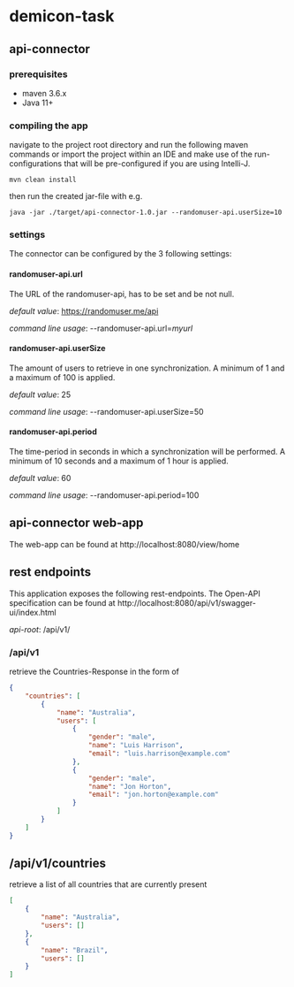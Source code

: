 # demicon-task

## api-connector

### prerequisites

- maven 3.6.x
- Java 11+

### compiling the app

navigate to the project root directory and run the following maven commands or import the project within an IDE and make use of the run-configurations that will
be pre-configured if you are using Intelli-J.

```shell
mvn clean install
```

then run the created jar-file with e.g.
```shell
java -jar ./target/api-connector-1.0.jar --randomuser-api.userSize=10
```

### settings

The connector can be configured by the 3 following settings:

#### randomuser-api.url

The URL of the randomuser-api, has to be set and be not null.

*default value*: https://randomuser.me/api

*command line usage*: --randomuser-api.url=*myurl*

#### randomuser-api.userSize

The amount of users to retrieve in one synchronization. A minimum of 1 and a maximum of 100 is applied.

*default value*: 25

*command line usage*: --randomuser-api.userSize=50

#### randomuser-api.period

The time-period in seconds in which a synchronization will be performed. A minimum of 10 seconds and a maximum of 1 hour is applied.

*default value*: 60

*command line usage*: --randomuser-api.period=100

## api-connector web-app

The web-app can be found at http://localhost:8080/view/home

## rest endpoints

This application exposes the following rest-endpoints. The Open-API specification can be found at http://localhost:8080/api/v1/swagger-ui/index.html

*api-root*: /api/v1/

### /api/v1

retrieve the Countries-Response in the form of

```json
{
    "countries": [
        {
            "name": "Australia",
            "users": [
                {
                    "gender": "male",
                    "name": "Luis Harrison",
                    "email": "luis.harrison@example.com"
                },
                {
                    "gender": "male",
                    "name": "Jon Horton",
                    "email": "jon.horton@example.com"
                }
            ]
        }
    ]
}
```

## /api/v1/countries

retrieve a list of all countries that are currently present

```json
[
    {
        "name": "Australia",
        "users": []
    },
    {
        "name": "Brazil",
        "users": []
    }
]
```
